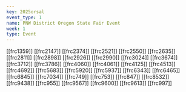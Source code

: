 ```yaml
---
key: 2025orsal
event_type: 1
name: PNW District Oregon State Fair Event
week: 1
type: Event
---
```

[[frc1359]]
[[frc2147]]
[[frc2374]]
[[frc2521]]
[[frc2550]]
[[frc2635]]
[[frc2811]]
[[frc2898]]
[[frc2926]]
[[frc2990]]
[[frc3024]]
[[frc3674]]
[[frc3712]]
[[frc3786]]
[[frc4060]]
[[frc4061]]
[[frc4125]]
[[frc4513]]
[[frc4692]]
[[frc5683]]
[[frc5920]]
[[frc5937]]
[[frc6343]]
[[frc6465]]
[[frc6845]]
[[frc7034]]
[[frc749]]
[[frc753]]
[[frc847]]
[[frc8532]]
[[frc9438]]
[[frc955]]
[[frc9567]]
[[frc9600]]
[[frc9613]]
[[frc997]]

